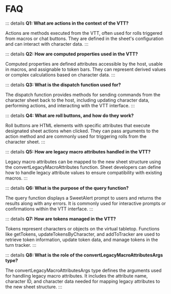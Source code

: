 # FAQ

::: details **Q1: What are actions in the context of the VTT?**

Actions are methods executed from the VTT, often used for rolls triggered from macros or chat buttons. They are defined in the sheet's configuration and can interact with character data.
:::

::: details **Q2: How are computed properties used in the VTT?**

Computed properties are defined attributes accessible by the host, usable in macros, and assignable to token bars. They can represent derived values or complex calculations based on character data.
:::

::: details **Q3: What is the dispatch function used for?**

The dispatch function provides methods for sending commands from the character sheet back to the host, including updating character data, performing actions, and interacting with the VTT interface.
:::


::: details **Q4: What are roll buttons, and how do they work?**

Roll buttons are HTML elements with specific attributes that execute designated sheet actions when clicked. They can pass arguments to the action method and are commonly used for triggering rolls from the character sheet.
:::

::: details **Q5: How are legacy macro attributes handled in the VTT?**

Legacy macro attributes can be mapped to the new sheet structure using the convertLegacyMacroAttributes function. Sheet developers can define how to handle legacy attribute values to ensure compatibility with existing macros.
:::


::: details **Q6: What is the purpose of the query function?**

The query function displays a SweetAlert prompt to users and returns the results along with any errors. It is commonly used for interactive prompts or confirmations within the VTT interface.
:::


::: details **Q7: How are tokens managed in the VTT?**

Tokens represent characters or objects on the virtual tabletop. Functions like getTokens, updateTokensByCharacter, and addToTracker are used to retrieve token information, update token data, and manage tokens in the turn tracker.
:::


::: details **Q8: What is the role of the convertLegacyMacroAttributesArgs type?**

The convertLegacyMacroAttributesArgs type defines the arguments used for handling legacy macro attributes. It includes the attribute name, character ID, and character data needed for mapping legacy attributes to the new sheet structure.
:::



